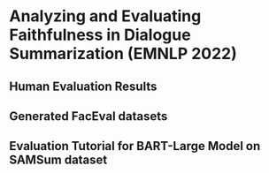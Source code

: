 # Analyzing and Evaluating Faithfulness in Dialogue Summarization (EMNLP 2022)

## Human Evaluation Results

## Generated FacEval datasets



## Evaluation Tutorial for BART-Large Model on SAMSum dataset